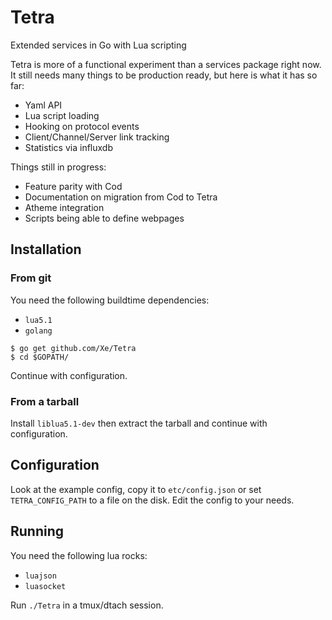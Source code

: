 Tetra
=====

Extended services in Go with Lua scripting

Tetra is more of a functional experiment than a services package right now. It 
still needs many things to be production ready, but here is what it has so far:

 - Yaml API
 - Lua script loading
 - Hooking on protocol events
 - Client/Channel/Server link tracking
 - Statistics via influxdb

Things still in progress:

 - Feature parity with Cod
 - Documentation on migration from Cod to Tetra
 - Atheme integration
 - Scripts being able to define webpages

## Installation

### From git

You need the following buildtime dependencies:

 - `lua5.1`
 - `golang`

```console
$ go get github.com/Xe/Tetra
$ cd $GOPATH/
```

Continue with configuration.

### From a tarball

Install `liblua5.1-dev` then extract the tarball and continue with 
configuration.

## Configuration

Look at the example config, copy it to `etc/config.json` or set 
`TETRA_CONFIG_PATH` to a file on the disk. Edit the config to your needs.

## Running

You need the following lua rocks:

 - `luajson`
 - `luasocket`

Run `./Tetra` in a tmux/dtach session.
